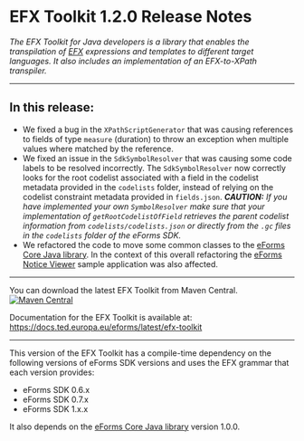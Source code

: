 # EFX Toolkit 1.2.0 Release Notes

_The EFX Toolkit for Java developers is a library that enables the transpilation of [EFX](https://docs.ted.europa.eu/eforms/latest/efx) expressions and templates to different target languages. It also includes an implementation of an EFX-to-XPath transpiler._

---
## In this release:

- We fixed a bug in the `XPathScriptGenerator` that was causing references to fields of type `measure` (duration) to throw an exception when multiple values where matched by the reference. 
- We fixed an issue in the `SdkSymbolResolver` that was causing some code labels to be resolved incorrectly. The `SdkSymbolResolver` now correctly looks for the root codelist associated with a field in the codelist metadata provided in the `codelists` folder, instead of relying on the codelist constraint metadata provided in `fields.json`. _**CAUTION:** If you have implemented your own `SymbolResolver` make sure that your implementation of `getRootCodelistOfField` retrieves the parent codelist information from `codelists/codelists.json` or directly from the `.gc` files in the `codelists` folder of the eForms SDK._
- We refactored the code to move some common classes to the [eForms Core Java library](https://github.com/OP-TED/eforms-core-java). In the context of this overall refactoring the [eForms Notice Viewer](https://github.com/OP-TED/eforms-notice-viewer) sample application was also affected.
---

You can download the latest EFX Toolkit from Maven Central.  
[![Maven Central](https://img.shields.io/maven-central/v/eu.europa.ted.eforms/efx-toolkit-java?label=Download%20&style=flat-square)](https://search.maven.org/search?q=g:%22eu.europa.ted.eforms%22%20AND%20a:%22efx-toolkit-java%22)

Documentation for the EFX Toolkit is available at: https://docs.ted.europa.eu/eforms/latest/efx-toolkit

---

This version of the EFX Toolkit has a compile-time dependency on the following versions of eForms SDK versions and uses the EFX grammar that each version provides:
- eForms SDK 0.6.x
- eForms SDK 0.7.x
- eForms SDK 1.x.x

It also depends on the [eForms Core Java library](https://github.com/OP-TED/eforms-core-java) version 1.0.0.
